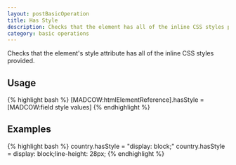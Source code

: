 ```yaml
---
layout: postBasicOperation
title: Has Style
description: Checks that the element has all of the inline CSS styles provided
category: basic operations
---
```


Checks that the element's style attribute has all of the inline CSS styles provided.

## Usage

{% highlight bash %}
[MADCOW:htmlElementReference].hasStyle = [MADCOW:field style values]
{% endhighlight %}

## Examples

{% highlight bash %}
country.hasStyle = "display: block;"
country.hasStyle = display: block;line-height: 28px;
{% endhighlight %}



